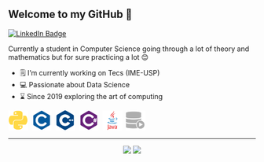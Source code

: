 ## Welcome to my GitHub 🚀
  <div id="badges">
  <a href = "https://www.linkedin.com/in/pedro-bonifácio-580b78325/">
    <img src="https://img.shields.io/badge/LinkedIn-blue?style=for-the-badge&logo=linkedin&logoColor=white" alt="LinkedIn Badge"/>
  </a>

Currently a student in Computer Science going through a lot of theory and mathematics but for sure practicing a lot 😊
- 🗒️ I’m currently working on Tecs (IME-USP)
- 💻 Passionate about Data Science
- ⌛ Since 2019 exploring the art of computing

<div>
  <img src="https://github.com/devicons/devicon/blob/master/icons/python/python-plain.svg" title="React" alt="Python" width="40" height="40"/>&nbsp;
  <img src="https://github.com/devicons/devicon/blob/master/icons/c/c-plain.svg" title="C" alt="C" width="40" height="40"/>&nbsp;
  <img src="https://github.com/devicons/devicon/blob/master/icons/cplusplus/cplusplus-plain.svg" title="CPP" alt="CPP" width="40" height="40"/>&nbsp;
  <img src="https://github.com/devicons/devicon/blob/master/icons/csharp/csharp-plain.svg" title="C#" alt="C#" width="40" height="40"/>&nbsp;
  <img src="https://github.com/devicons/devicon/blob/master/icons/java/java-original-wordmark.svg" title="Java" alt="Java" width="40" height="40"/>&nbsp;
  <img src="https://github.com/devicons/devicon/blob/master/icons/sqldeveloper/sqldeveloper-plain.svg" title="SQL" alt="SQL" width="40" height="40"/>&nbsp;
</div>

---

<div align = "center">
<img height = "200em" src="https://github-readme-stats.vercel.app/api/top-langs/?username=PedroCBonifacio&show_icons=true&theme=bear&count_private=true"/>
<img height = "200em" src="https://github-readme-stats.vercel.app/api?username=PedroCBonifacio&show_icons=true&show_icons=true&theme=bear&count_private=true" />
</div>
